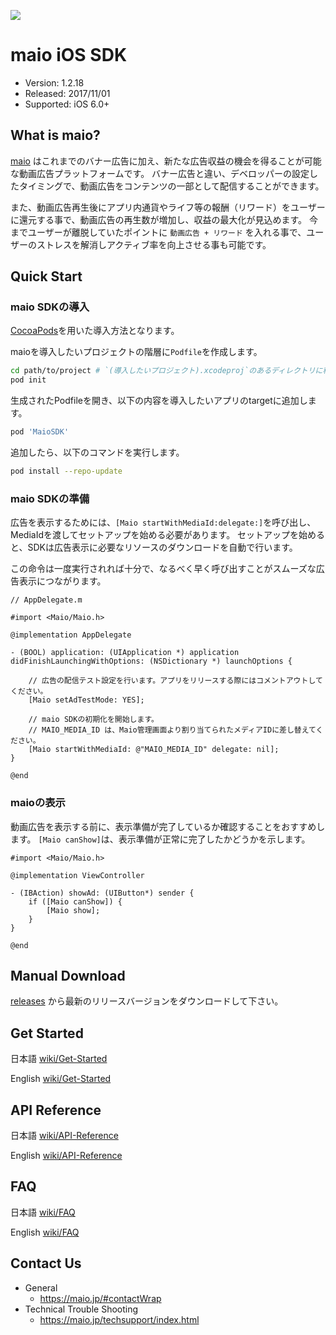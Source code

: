 ![](https://github.com/imobile-maio/maio-iOS-SDK/blob/wiki/doc/images/logo.png)

# maio iOS SDK
- Version: 1.2.18
- Released: 2017/11/01
- Supported: iOS 6.0+

## What is maio?
[maio](https://maio.jp/) はこれまでのバナー広告に加え、新たな広告収益の機会を得ることが可能な動画広告プラットフォームです。
バナー広告と違い、デベロッパーの設定したタイミングで、動画広告をコンテンツの一部として配信することができます。

また、動画広告再生後にアプリ内通貨やライフ等の報酬（リワード）をユーザーに還元する事で、動画広告の再生数が増加し、収益の最大化が見込めます。
今までユーザーが離脱していたポイントに `動画広告 + リワード` を入れる事で、ユーザーのストレスを解消しアクティブ率を向上させる事も可能です。


## Quick Start

### maio SDKの導入

[CocoaPods](https://guides.cocoapods.org/using/getting-started.html#toc_3)を用いた導入方法となります。

maioを導入したいプロジェクトの階層に`Podfile`を作成します。

```sh
cd path/to/project # `(導入したいプロジェクト).xcodeproj`のあるディレクトリに移動します
pod init
```

生成されたPodfileを開き、以下の内容を導入したいアプリのtargetに追加します。

```ruby
pod 'MaioSDK'
```

追加したら、以下のコマンドを実行します。

```sh
pod install --repo-update
```

### maio SDKの準備

広告を表示するためには、`[Maio startWithMediaId:delegate:]`を呼び出し、MediaIdを渡してセットアップを始める必要があります。
セットアップを始めると、SDKは広告表示に必要なリソースのダウンロードを自動で行います。

この命令は一度実行されれば十分で、なるべく早く呼び出すことがスムーズな広告表示につながります。

```ObjC
// AppDelegate.m

#import <Maio/Maio.h>

@implementation AppDelegate

- (BOOL) application: (UIApplication *) application didFinishLaunchingWithOptions: (NSDictionary *) launchOptions {

    // 広告の配信テスト設定を行います。アプリをリリースする際にはコメントアウトしてください。
    [Maio setAdTestMode: YES];

    // maio SDKの初期化を開始します。
    // MAIO_MEDIA_ID は、Maio管理画面より割り当てられたメディアIDに差し替えてください。
    [Maio startWithMediaId: @"MAIO_MEDIA_ID" delegate: nil];
}

@end
```

### maioの表示

動画広告を表示する前に、表示準備が完了しているか確認することをおすすめします。
`[Maio canShow]`は、表示準備が正常に完了したかどうかを示します。


```ObjC
#import <Maio/Maio.h>

@implementation ViewController

- (IBAction) showAd: (UIButton*) sender {
    if ([Maio canShow]) {
        [Maio show];
    }
}

@end
```

## Manual Download
[releases](https://github.com/imobile-maio/maio-iOS-SDK/releases) から最新のリリースバージョンをダウンロードして下さい。

## Get Started
日本語 [wiki/Get-Started](https://github.com/imobile-maio/maio-iOS-SDK/wiki/Get-Started)

English [wiki/Get-Started](https://github.com/imobile-maio/maio-iOS-SDK/wiki/Get-Started-(EN))

## API Reference
日本語 [wiki/API-Reference](https://github.com/imobile-maio/maio-iOS-SDK/wiki/API-Reference)

English [wiki/API-Reference](https://github.com/imobile-maio/maio-iOS-SDK/wiki/API-Reference-(EN))

## FAQ
日本語 [wiki/FAQ](https://github.com/imobile-maio/maio-iOS-SDK/wiki/FAQ)

English [wiki/FAQ](https://github.com/imobile-maio/maio-iOS-SDK/wiki/FAQ-(EN))

## Contact Us
- General
  + https://maio.jp/#contactWrap
- Technical Trouble Shooting
  + https://maio.jp/techsupport/index.html
